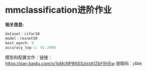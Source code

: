 # mmclassification进阶作业

__相关信息:__

```javascript
dataset：cifar10
model：resnet50
best_epoch: 8
accuracy_top-1: 92.2900

```

模型和配置文件：链接：https://pan.baidu.com/s/1sMcNP8NSSzIxtA1ZbF9VEw 提取码：j4bk
